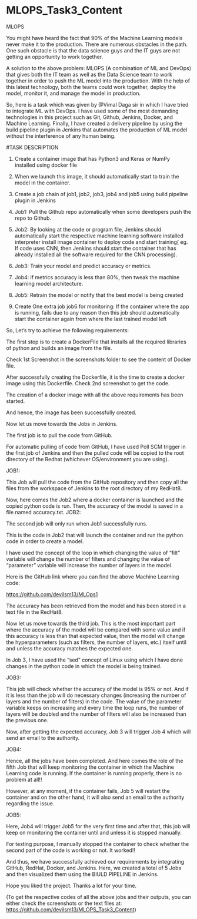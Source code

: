 # MLOPS_Task3_Content

MLOPS

You might have heard the fact that 90% of the Machine Learning models never make it to the production. There are numerous obstacles in the path. One such obstacle is that the data science guys and the IT guys are not getting an opportunity to work together.

A solution to the above problem: MLOPS (A combination of ML and DevOps) that gives both the IT team as well as the Data Science team to work together in order to push the ML model into the production. With the help of this latest technology, both the teams could work together, deploy the model, monitor it, and manage the model in production. 

So, here is a task which was given by @Vimal Daga sir in which I have tried to integrate ML with DevOps. I have used some of the most demanding technologies in this project such as Git, Github, Jenkins, Docker, and Machine Learning. Finally, I have created a delivery pipeline by using the build pipeline plugin in Jenkins that automates the production of ML model without the interference of any human being. 

#TASK DESCRIPTION

1.	Create a container image that has Python3 and Keras or NumPy installed  using docker file 

2.	When we launch this image, it should automatically start to train the model in the container.

3.	Create a job chain of job1, job2, job3, job4 and job5 using build pipeline plugin in Jenkins 

4.	 Job1: Pull the Github repo automatically when some developers push the repo to Github.

5.	 Job2: By looking at the code or program file, Jenkins should automatically start the respective machine learning software installed interpreter install image container to deploy code and start training( eg. If code uses CNN, then Jenkins should start the container that has already installed all the software required for the CNN processing).

6.	Job3: Train your model and predict accuracy or metrics.

7.	Job4: if metrics accuracy is less than 80%, then tweak the machine learning model architecture.

8.	Job5: Retrain the model or notify that the best model is being created

9.	Create One extra job job6 for monitoring: If the container where the app is running, fails due to any reason then this job should automatically start the container again from where the last trained model left

So, Let’s try to achieve the following requirements:

The first step is to create a DockerFile that installs all the required libraries of python and builds an image from the file.
 
Check 1st Screenshot in the screenshots folder to see the content of Docker file.


After successfully creating the Dockerfile, it is the time to create a docker image using this Dockerfile. Check 2nd screenshot to get the code. 


The creation of a docker image with all the above requirements has been started.


And hence, the image has been successfully created. 

Now let us move towards the Jobs in Jenkins.

The first job is to pull the code from GitHub.

For automatic pulling of code from GitHub, I have used Poll SCM trigger in the first job of Jenkins and then the pulled code will be copied to the root directory of the Redhat (whichever OS/environment you are using).

JOB1:




This Job will pull the code from the GitHub repository and then copy all the files from the workspace of Jenkins to the root directory of my RedHat8. 

Now, here comes the Job2 where a docker container is launched and the copied python code is run. Then, the accuracy of the model is saved in a file named accuracy.txt. 
JOB2:



The second job will only run when Job1 successfully runs. 



This is the code in Job2 that will launch the container and run the python code in order to create a model. 



I have used the concept of the loop in which changing the value of “filt” variable will change the number of filters and changing the value of “parameter” variable will increase the number of layers in the model. 

Here is the GitHub link where you can find the above Machine Learning code:

https://github.com/devilsm13/MLOps1



The accuracy has been retrieved from the model and has been stored in a text file in the RedHat8. 

Now let us move towards the third job. This is the most important part where the accuracy of the model will be compared with some value and if this accuracy is less than that expected value, then the model will change the hyperparameters (such as filters, the number of layers, etc.) itself until and unless the accuracy matches the expected one. 

In Job 3, I have used the “sed” concept of Linux using which I have done changes in the python code in which the model is being trained. 

JOB3:


This job will check whether the accuracy of the model is 95% or not. And if it is less than the job will do necessary changes (increasing the number of layers and the number of filters) in the code. The value of the parameter variable keeps on increasing and every time the loop runs, the number of layers will be doubled and the number of filters will also be increased than the previous one. 





Now, after getting the expected accuracy, Job 3 will trigger Job 4 which will send an email to the authority.

JOB4:



Hence, all the jobs have been completed. And here comes the role of the fifth Job that will keep monitoring the container in which the Machine Learning code is running. If the container is running properly, there is no problem at all!!

However, at any moment, if the container fails, Job 5 will restart the container and on the other hand, it will also send an email to the authority regarding the issue. 


JOB5:



Here, Job4 will trigger Job5 for the very first time and after that, this job will keep on monitoring the container until and unless it is stopped manually. 



For testing purpose, I manually stopped the container to check whether the second part of the code is working or not. It worked!!





And thus, we have successfully achieved our requirements by integrating GitHub, RedHat, Docker, and Jenkins. Here, we created a total of 5 Jobs and then visualized them using the BIULD PIPELINE in Jenkins. 

Hope you liked the project. Thanks a lot for your time. 

(To get the respective codes of all the above jobs and their outputs, you can either check the screenshots or the text files at: https://github.com/devilsm13/MLOPS_Task3_Content) 
